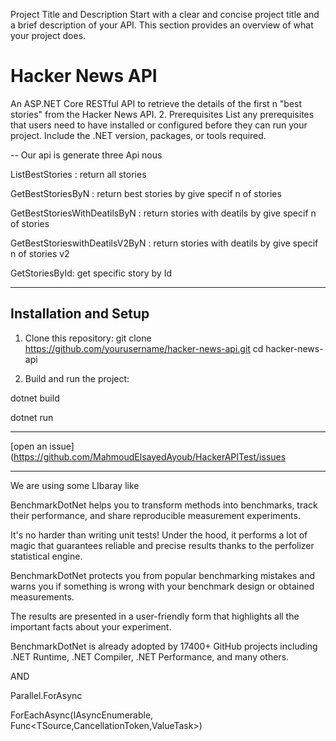 Project Title and Description
Start with a clear and concise project title and a brief description of your API. This section provides an overview of what your project does.

# Hacker News API

An ASP.NET Core RESTful API to retrieve the details of the first n "best stories" from the Hacker News API.
2. Prerequisites
List any prerequisites that users need to have installed or configured before they can run your project. Include the .NET version, packages, or tools required.


 --
Our api is generate three Api nous 

ListBestStories : return all stories

GetBestStoriesByN : return best stories by give specif n of stories 

GetBestStoriesWithDeatilsByN : return  stories with deatils  by give specif n of stories 

GetBestStorieswithDeatilsV2ByN :  return  stories with deatils  by give specif n of stories  v2

GetStoriesById: get specific story by Id

--------------------------------------------------

## Installation and Setup

1. Clone this repository:
git clone https://github.com/yourusername/hacker-news-api.git
cd hacker-news-api

2. Build and run the project:

dotnet build

dotnet run

----------------------------------------------------
 [open an issue](https://github.com/MahmoudElsayedAyoub/HackerAPITest/issues

--------------------------------------------------------------------
We are using some LIbaray like

BenchmarkDotNet helps you to transform methods into benchmarks, track their performance, and share reproducible measurement experiments. 

It's no harder than writing unit tests! Under the hood, it performs a lot of magic that guarantees reliable and precise results thanks to the perfolizer statistical engine.

BenchmarkDotNet protects you from popular benchmarking mistakes and warns you if something is wrong with your benchmark design or obtained measurements. 

The results are presented in a user-friendly form that highlights all the important facts about your experiment.

BenchmarkDotNet is already adopted by 17400+ GitHub projects including .NET Runtime, .NET Compiler, .NET Performance, and many others.


AND

Parallel.ForAsync


ForEachAsync<TSource>(IAsyncEnumerable<TSource>, Func<TSource,CancellationToken,ValueTask>)

